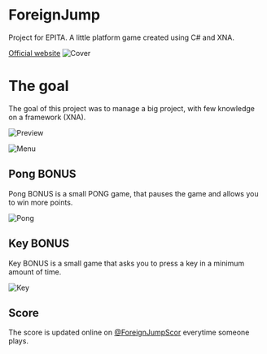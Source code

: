 # ForeignJump
Project for EPITA. A little platform game created using C# and XNA.

[Official website](http://foreignjump.com/)
![Cover](http://francisvm.com/images/foreignjump/cover.png)

# The goal
The goal of this project was to manage a big project, with few knowledge on a framework (XNA).

![Preview](http://foreignjump.com/img/gallery/soutenance3.png)

![Menu](http://foreignjump.com/img/gallery/menu.png)

## Pong BONUS

Pong BONUS is a small PONG game, that pauses the game and allows you to win more points.

![Pong](http://foreignjump.com/img/gallery/pong.png)

## Key BONUS

Key BONUS is a small game that asks you to press a key in a minimum amount of time.

![Key](http://foreignjump.com/img/gallery/keys.png)

## Score

The score is updated online on [@ForeignJumpScor](https://twitter.com/ForeignJumpScor) everytime someone plays.
